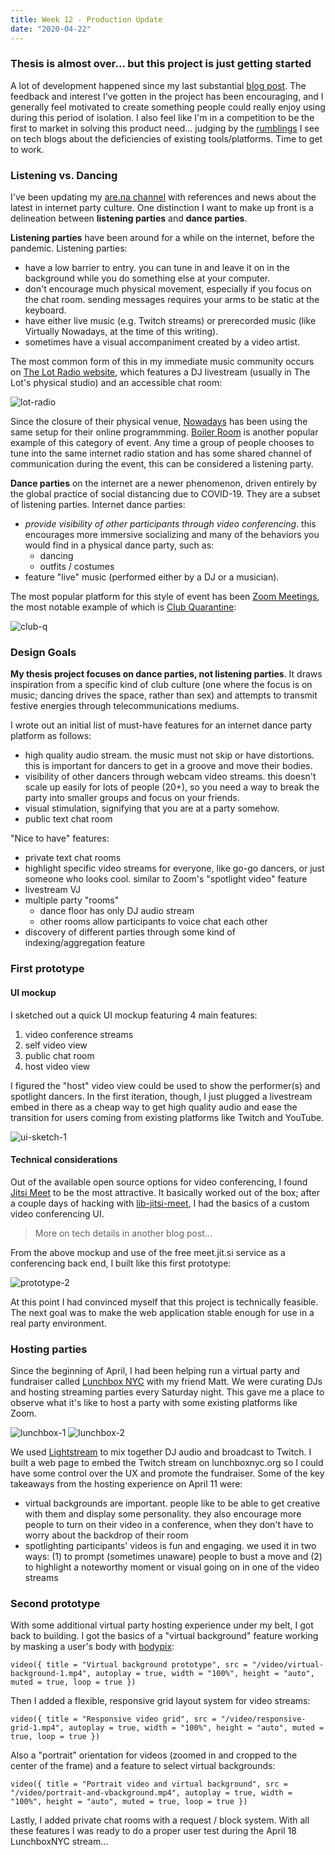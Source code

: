 ```yaml
---
title: Week 12 - Production Update
date: "2020-04-22"
---
```


### Thesis is almost over... but this project is just getting started

A lot of development happened since my last substantial [blog post](../week-10-pivot). The feedback and interest I've gotten in the project has been encouraging, and I generally feel motivated to create something people could really enjoy using during this period of isolation. I also feel like I'm in a competition to be the first to market in solving this product need... judging by the [rumblings](http://250bpm.com/blog:158) I see on tech blogs about the deficiencies of existing tools/platforms. Time to get to work.

### Listening vs. Dancing

I've been updating my [are.na channel](https://www.are.na/adi-dahiya/virtual-club-culture) with references and news about the latest in internet party culture. One distinction I want to make up front is a delineation between **listening parties** and **dance parties**.

**Listening parties** have been around for a while on the internet, before the pandemic. Listening parties:

-   have a low barrier to entry. you can tune in and leave it on in the background while you do something else at your computer.
-   don't encourage much physical movement, especially if you focus on the chat room. sending messages requires your arms to be static at the keyboard.
-   have either live music (e.g. Twitch streams) or prerecorded music (like Virtually Nowadays, at the time of this writing).
-   sometimes have a visual accompaniment created by a video artist.

The most common form of this in my immediate music community occurs on [The Lot Radio website](http://www.thelotradio.com/), which features a DJ livestream (usually in The Lot's physical studio) and an accessible chat room:

![lot-radio](lot-radio-screenshot.png)

Since the closure of their physical venue, [Nowadays](https://nowadays.nyc/events/) has been using the same setup for their online programmming. [Boiler Room](https://boilerroom.tv/) is another popular example of this category of event. Any time a group of people chooses to tune into the same internet radio station and has some shared channel of communication during the event, this can be considered a listening party.

**Dance parties** on the internet are a newer phenomenon, driven entirely by the global practice of social distancing due to COVID-19. They are a subset of listening parties. Internet dance parties:

-   _provide visibility of other participants through video conferencing_. this encourages more immersive socializing and many of the behaviors you would find in a physical dance party, such as:
    -   dancing
    -   outfits / costumes
-   feature "live" music (performed either by a DJ or a musician).

The most popular platform for this style of event has been [Zoom Meetings](https://zoom.us/), the most notable example of which is [Club Quarantine](https://www.thecut.com/2020/03/club-quarantine-is-zooms-hottest-new-queer-club.html):

![club-q](club-quarantine-press.jpg)

### Design Goals

**My thesis project focuses on dance parties, not listening parties**. It draws inspiration from a specific kind of club culture (one where the focus is on music; dancing drives the space, rather than sex) and attempts to transmit festive energies through telecommunications mediums.

I wrote out an initial list of must-have features for an internet dance party platform as follows:

-   high quality audio stream. the music must not skip or have distortions. this is important for dancers to get in a groove and move their bodies.
-   visibility of other dancers through webcam video streams. this doesn't scale up easily for lots of people (20+), so you need a way to break the party into smaller groups and focus on your friends.
-   visual stimulation, signifying that you are at a party somehow.
-   public text chat room

"Nice to have" features:

-   private text chat rooms
-   highlight specific video streams for everyone, like go-go dancers, or just someone who looks cool. similar to Zoom's "spotlight video" feature
-   livestream VJ
-   multiple party "rooms"
    -   dance floor has only DJ audio stream
    -   other rooms allow participants to voice chat each other
-   discovery of different parties through some kind of indexing/aggregation feature

### First prototype

#### UI mockup

I sketched out a quick UI mockup featuring 4 main features:

1. video conference streams
2. self video view
3. public chat room
4. host video view

I figured the "host" video view could be used to show the performer(s) and spotlight dancers. In the first iteration, though, I just plugged a livestream embed in there as a cheap way to get high quality audio and ease the transition for users coming from existing platforms like Twitch and YouTube.

![ui-sketch-1](ui-sketch-1.png)

#### Technical considerations

Out of the available open source options for video conferencing, I found [Jitsi Meet](https://jitsi.org/jitsi-meet/) to be the most attractive. It basically worked out of the box; after a couple days of hacking with [lib-jitsi-meet](https://github.com/jitsi/lib-jitsi-meet), I had the basics of a custom video conferencing UI.

> More on tech details in another blog post...

From the above mockup and use of the free meet.jit.si service as a conferencing back end, I built like this first prototype:

![prototype-2](app-prototype-2.png)

At this point I had convinced myself that this project is technically feasible. The next goal was to make the web application stable enough for use in a real party environment.

### Hosting parties

Since the beginning of April, I had been helping run a virtual party and fundraiser called [Lunchbox NYC](https://www.lunchboxnyc.org/) with my friend Matt. We were curating DJs and hosting streaming parties every Saturday night. This gave me a place to observe what it's like to host a party with some existing platforms like Zoom.

![lunchbox-1](lunchbox-1.png)
![lunchbox-2](lunchbox-2.png)

We used [Lightstream](https://golightstream.com/) to mix together DJ audio and broadcast to Twitch. I built a web page to embed the Twitch stream on lunchboxnyc.org so I could have some control over the UX and promote the fundraiser. Some of the key takeaways from the hosting experience on April 11 were:

-   virtual backgrounds are important. people like to be able to get creative with them and display some personality. they also encourage more people to turn on their video in a conference, when they don't have to worry about the backdrop of their room
-   spotlighting participants' videos is fun and engaging. we used it in two ways: (1) to prompt (sometimes unaware) people to bust a move and (2) to highlight a noteworthy moment or visual going on in one of the video streams

### Second prototype

With some additional virtual party hosting experience under my belt, I got back to building. I got the basics of a "virtual background" feature working by masking a user's body with [bodypix](https://github.com/tensorflow/tfjs-models/tree/master/body-pix):

`video({ title = "Virtual background prototype", src = "/video/virtual-background-1.mp4", autoplay = true, width = "100%", height = "auto", muted = true, loop = true })`

Then I added a flexible, responsive grid layout system for video streams:

`video({ title = "Responsive video grid", src = "/video/responsive-grid-1.mp4", autoplay = true, width = "100%", height = "auto", muted = true, loop = true })`

Also a "portrait" orientation for videos (zoomed in and cropped to the center of the frame) and a feature to select virtual backgrounds:

`video({ title = "Portrait video and virtual background", src = "/video/portrait-and-vbackground.mp4", autoplay = true, width = "100%", height = "auto", muted = true, loop = true })`

Lastly, I added private chat rooms with a request / block system. With all these features I was ready to do a proper user test during the April 18 LunchboxNYC stream...
